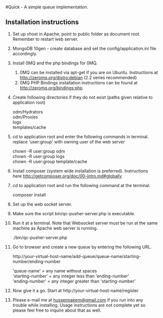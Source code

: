 #Quick - A simple queue implementation.

Installation instructions
-------------------------

1. Set up vhost in Apache, point to public folder as document root. Remember to restart web server.

2. MongoDB 10gen - create database and set the config/application.ini file accordingly.

3. Install 0MQ and the php bindings for 0MQ.
    1. 0MQ can be installed via apt-get if you are on Ubuntu. Instructions at http://zeromq.org/distro:debian (2.2 series recommended)
    2. 0MQ PHP Bindings installation instructions can be found at http://zeromq.org/bindings:php
    
4. Create following directories if they do not exist (paths given relative to application root)

    odm/Hydrators  
    odm/Proxies  
    logs  
    templates/cache  

5. cd to application root and enter the following commands in terminal. replace 'user:group' with owning user of the web server
    
    chown -R user:group odm  
    chown -R user:group logs  
    chown -R user:group template/cache  

6. Install composer (system wide installation is preferred). Instructions here http://getcomposer.org/doc/00-intro.md#globally
    
7. cd to application root and run the following command at the terminal.

    composer install

8. Set up the web socket server.

  1. Make sure the script bin/qc-pusher-server.php is executable.
  2. Run it at a terminal. Note that Websocket server must be run at the same machine as Apache web server is running.

      ./bin/qc-pusher-server.php

9. Go to browser and create a new queue by entering the following URL.
    
    http://your-virtual-host-name/add-queue/queue-name/starting-number/ending-number

      'queue-name' = any name without spaces  
      'starting-number' = any integer less than 'ending-number'  
      'ending-number' = any integer greater than 'starting-number'  

10. Now give it a go. Start at http://your-virtual-host-name/register

11. Please e-mail me at hussennaeem@gmail.com if you run into any trouble while installing. Usage instructions are not complete yet so please feel free to inquire about that as well.